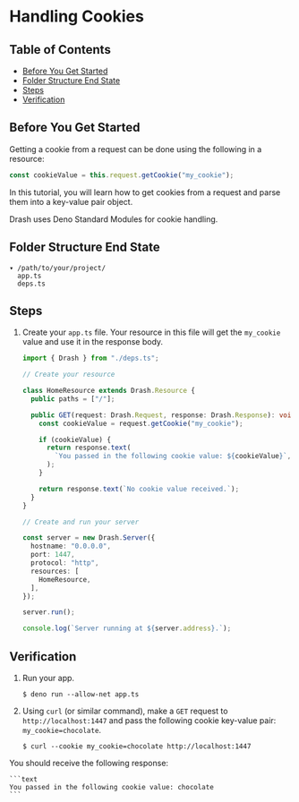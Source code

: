 # Handling Cookies

## Table of Contents

- [Before You Get Started](#before-you-get-started)
- [Folder Structure End State](#folder-structure-end-state)
- [Steps](#steps)
- [Verification](#verification)

## Before You Get Started

Getting a cookie from a request can be done using the following in a resource:

```typescript
const cookieValue = this.request.getCookie("my_cookie");
```

In this tutorial, you will learn how to get cookies from a request and parse
them into a key-value pair object.

Drash uses Deno Standard Modules for cookie handling.

## Folder Structure End State

```text
▾ /path/to/your/project/
  app.ts
  deps.ts
```

## Steps

1. Create your `app.ts` file. Your resource in this file will get the
   `my_cookie` value and use it in the response body.

    ```typescript
    import { Drash } from "./deps.ts";

    // Create your resource

    class HomeResource extends Drash.Resource {
      public paths = ["/"];

      public GET(request: Drash.Request, response: Drash.Response): void {
        const cookieValue = request.getCookie("my_cookie");

        if (cookieValue) {
          return response.text(
            `You passed in the following cookie value: ${cookieValue}`,
          );
        }

        return response.text(`No cookie value received.`);
      }
    }

    // Create and run your server

    const server = new Drash.Server({
      hostname: "0.0.0.0",
      port: 1447,
      protocol: "http",
      resources: [
        HomeResource,
      ],
    });

    server.run();

    console.log(`Server running at ${server.address}.`);
    ```

## Verification

1. Run your app.

    ```shell
    $ deno run --allow-net app.ts
    ```

2. Using `curl` (or similar command), make a `GET` request to
   `http://localhost:1447` and pass the following cookie key-value pair:
   `my_cookie=chocolate`.

    ```shell
    $ curl --cookie my_cookie=chocolate http://localhost:1447
    ```

You should receive the following response:

    ```text
    You passed in the following cookie value: chocolate
    ```
